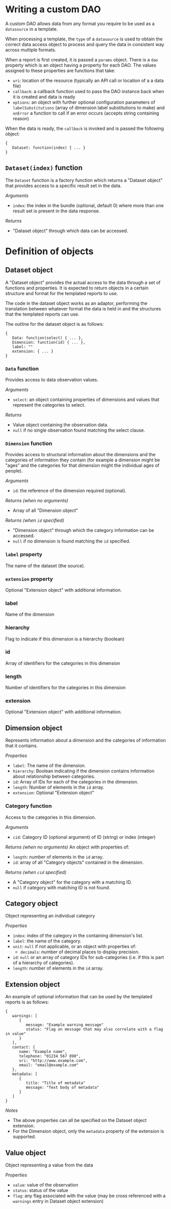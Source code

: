 Writing a custom DAO
====================
A custom DAO allows data from any format you require to be used as a `datasource` in a template.

When processing a template, the `type` of a `datasource` is used to obtain the correct data access object to process and query the data in consistent way across multiple formats.

When a report is first created, it is passed a `params` object. There is a `dao` property which is an object having a property for each DAO. The values assigned to these properties are functions that take:
- `uri`: location of the resource (typically an API call or location of a a data file)
- `callback`: a callback function used to pass the DAO instance back when it is created and data is ready
- `options`: an object with further optional configuration parameters of `labelSubstitutions` (array of dimension label substitutions to make) and `onError` a function to call if an error occurs (accepts string containing reason)

When the data is ready, the `callback` is invoked and is passed the following object:

```
{
   Dataset: function(index) { ... }
}
```

`Dataset(index)` function
-------------------------
The `Dataset` function is a factory function which returns a "Dataset object" that provides access to a specific result set in the data.

*Arguments*
- `index`: the index in the bundle (optional, default 0) where more than one result set is present in the data response.

*Returns*
- "Dataset object" through which data can be accessed.

Definition of objects
=====================

Dataset object
--------------
A "Dataset object" provides the actual access to the data through a set of functions and properties. It is expected to return objects in a certain structure and format for the templated reports to use.

The code in the dataset object works as an adaptor, performing the translation between whatever format the data is held in and the structures that the templated reports can use.

The outline for the dataset object is as follows:

```
{
   Data: function(select) { ... },
   Dimension: function(id) { ... },
   label: ""
   extension: { ... }
}
```

### `Data` function
Provides access to data observation values.

*Arguments*
- `select`: an object containing properties of dimensions and values that represent the categories to select.

*Returns*
- Value object containing the observation data.
- `null` if no single observation found matching the select clause.

### `Dimension` function
Provides access to structural information about the dimensions and the categories of information they contain (for example a dimension might be "ages" and the categories for that dimension might the individual ages of people).

*Arguments*
- `id`: the reference of the dimension required (optional).

*Returns (when no arguments)*
- Array of all "Dimension object"

*Returns (when `id` specified)*
- "Dimension object" through which the category information can be accessed.
- `null` if no dimension is found matching the `id` specified.

### `label` property
The name of the dataset (the source).

### `extension` property
Optional "Extension object" with additional information.

### label
Name of the dimension

### hierarchy
Flag to indicate if this dimension is a hierarchy (boolean)

### id
Array of identifiers for the categories in this dimension

### length
Number of identifiers for the categories in this dimension

### extension
Optional "Extension object" with additional information.

Dimension object
----------------
Represents information about a dimension and the categories of information that it contains.

*Properties*
- `label`: The name of the dimension.
- `hierarchy`: Boolean indicating if the dimension contains information about relationship between categories.
- `id`: Array of IDs for each of the categories in the dimension.
- `length`: Number of elements in the `id` array.
- `extension`: Optional "Extension object"

### Category function
Access to the categories in this dimension.

*Arguments*
- `cid`: Category ID (optional argument) of ID (string) or index (integer)

*Returns (when no arguments)*
An object with properties of:
- `length`: number of elements in the `id` array.
- `id`: array of all "Category objects" contained in the dimension.

*Returns (when `cid` specified)*
- A "Category object" for the category with a matching ID.
- `null` if category with matching ID is not found.

Category object
---------------
Object representing an individual category

*Properties*
- `index`: index of the category in the containing dimension's list.
- `label`: the name of the category.
- `unit`: `null` if not applicable, or an object with properties of:
   - `decimals`: number of decimal places to display precision.
- `id`: `null` or an array of category IDs for sub-categories (i.e. if this is part of a hierarchy of categories).
- `length`: number of elements in the `id` array.

Extension object
----------------
An example of optional information that can be used by the templated reports is as follows:

```
{
   warnings: [
      {
         message: "Example warning message"
         status: "Flag on message that may also correlate with a flag in value"
      }
   ],
   contact: {
      name: "Example name",
      telephone: "01234 567 890",
      uri: "http://www.example.com",
      email: "email@example.com"
   },
   metadata: [
      {
         title: "Title of metadata"
         message: "Text body of metadata"
      }
   ]
}
```

*Notes*
- The above properties can all be specified on the Dataset object extension.
- For the Dimension object, only the `metadata` property of the extension is supported.

Value object
------------
Object representing a value from the data

*Properties*
- `value`: value of the observation
- `status`: status of the value
- `flag`: any flag associated with the value (may be cross referenced with a `warnings` entry in Dataset object extension)
